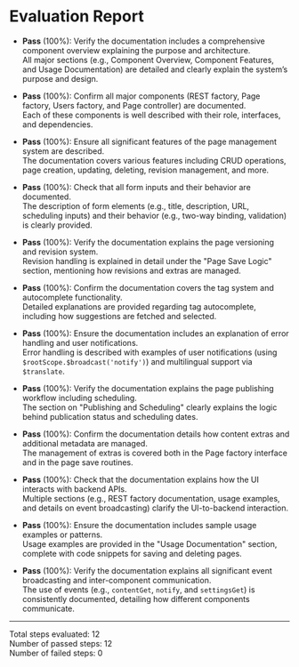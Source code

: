 # Evaluation Report

- **Pass** (100%): Verify the documentation includes a comprehensive component overview explaining the purpose and architecture.  
  All major sections (e.g., Component Overview, Component Features, and Usage Documentation) are detailed and clearly explain the system’s purpose and design.

- **Pass** (100%): Confirm all major components (REST factory, Page factory, Users factory, and Page controller) are documented.  
  Each of these components is well described with their role, interfaces, and dependencies.

- **Pass** (100%): Ensure all significant features of the page management system are described.  
  The documentation covers various features including CRUD operations, page creation, updating, deleting, revision management, and more.

- **Pass** (100%): Check that all form inputs and their behavior are documented.  
  The description of form elements (e.g., title, description, URL, scheduling inputs) and their behavior (e.g., two-way binding, validation) is clearly provided.

- **Pass** (100%): Verify the documentation explains the page versioning and revision system.  
  Revision handling is explained in detail under the "Page Save Logic" section, mentioning how revisions and extras are managed.

- **Pass** (100%): Confirm the documentation covers the tag system and autocomplete functionality.  
  Detailed explanations are provided regarding tag autocomplete, including how suggestions are fetched and selected.

- **Pass** (100%): Ensure the documentation includes an explanation of error handling and user notifications.  
  Error handling is described with examples of user notifications (using `$rootScope.$broadcast('notify')`) and multilingual support via `$translate`.

- **Pass** (100%): Verify the documentation explains the page publishing workflow including scheduling.  
  The section on "Publishing and Scheduling" clearly explains the logic behind publication status and scheduling dates.

- **Pass** (100%): Confirm the documentation details how content extras and additional metadata are managed.  
  The management of extras is covered both in the Page factory interface and in the page save routines.

- **Pass** (100%): Check that the documentation explains how the UI interacts with backend APIs.  
  Multiple sections (e.g., REST factory documentation, usage examples, and details on event broadcasting) clarify the UI-to-backend interaction.

- **Pass** (100%): Ensure the documentation includes sample usage examples or patterns.  
  Usage examples are provided in the "Usage Documentation" section, complete with code snippets for saving and deleting pages.

- **Pass** (100%): Verify the documentation explains all significant event broadcasting and inter-component communication.  
  The use of events (e.g., `contentGet`, `notify`, and `settingsGet`) is consistently documented, detailing how different components communicate.

---

Total steps evaluated: 12  
Number of passed steps: 12  
Number of failed steps: 0